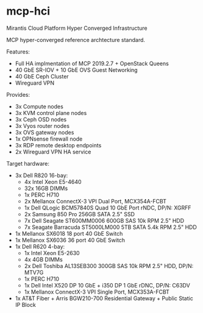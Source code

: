 # mcp-hci
Mirantis Cloud Platform Hyper Converged Infrastructure

MCP hyper-converged reference archtecture standard.

Features:
- Full HA implmentation of MCP 2019.2.7 + OpenStack Queens
- 40 GbE SR-IOV + 10 GbE OVS Guest Networking
- 40 GbE Ceph Cluster
- Wireguard VPN

Provides:
- 3x Compute nodes
- 3x KVM control plane nodes
- 3x Ceph OSD nodes
- 3x Vyos router nodes
- 3x OVS gateway nodes
- 1x OPNsense firewall node
- 3x RDP remote desktop endpoints
- 2x Wireguard VPN HA service
    
Target hardware:
- 3x Dell R820 16-bay:
  - 4x Intel Xeon E5-4640
  - 32x 16GB DIMMs
  - 1x PERC H710
  - 2x Mellanox ConnectX-3 VPI Dual Port, MCX354A-FCBT
  - 1x Dell QLogic BCM57840S Quad 10 GbE Port rNDC, DP/N: XGRFF
  - 2x Samsung 850 Pro 256GB SATA 2.5" SSD
  - 7x Dell Seagate ST600MM0006 600GB SAS 10k RPM 2.5" HDD
  - 7x Seagate Barracuda ST5000LM000 5TB SATA 5.4k RPM 2.5" HDD
- 1x Mellanox SX6018 18 port 40 GbE Switch
- 1x Mellanox SX6036 36 port 40 GbE Switch
- 1x Dell R620 4-bay:
  - 1x Intel Xeon E5-2630
  - 4x 4GB DIMMs
  - 2x Dell Toshiba AL13SEB300 300GB SAS 10k RPM 2.5" HDD, DP/N: MTV7G
  - 1x PERC H710
  - 1x Dell Intel X520 DP 10 GbE + i350 DP 1 GbE rDNC, DP/N: C63DV
  - 1x Mellanox ConnectX-3 VPI Single Port, MCX353A-FCBT
- 1x AT&T Fiber + Arris BGW210-700 Residential Gateway + Public Static IP Block
   
    
